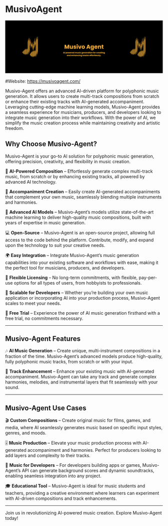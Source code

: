 # MusivoAgent

![Alt text](https://raw.githubusercontent.com/MusivoAgent/.github/refs/heads/main/profile/banner.webp)


#Website: https://musivoagent.com/

Musivo-Agent offers an advanced AI-driven platform for polyphonic music generation. It allows users to create multi-track compositions from scratch or enhance their existing tracks with AI-generated accompaniment. Leveraging cutting-edge machine learning models, Musivo-Agent provides a seamless experience for musicians, producers, and developers looking to integrate music generation into their workflows. With the power of AI, we simplify the music creation process while maintaining creativity and artistic freedom.

## Why Choose Musivo-Agent?

Musivo-Agent is your go-to AI solution for polyphonic music generation, offering precision, creativity, and flexibility in music creation.

🎼 **AI-Powered Composition** – Effortlessly generate complex multi-track music, from scratch or by enhancing existing tracks, all powered by advanced AI technology.

🎵 **Accompaniment Creation** – Easily create AI-generated accompaniments that complement your own music, seamlessly blending multiple instruments and harmonies.

🧠 **Advanced AI Models** – Musivo-Agent’s models utilize state-of-the-art machine learning to deliver high-quality music compositions, built with years of expertise in music generation.

💻 **Open-Source** – Musivo-Agent is an open-source project, allowing full access to the code behind the platform. Contribute, modify, and expand upon the technology to suit your creative needs.

🌍 **Easy Integration** – Integrate Musivo-Agent’s music generation capabilities into your existing software and workflows with ease, making it the perfect tool for musicians, producers, and developers.

🔧 **Flexible Licensing** – No long-term commitments, with flexible, pay-per-use options for all types of users, from hobbyists to professionals.

🚀 **Scalable for Developers** – Whether you’re building your own music application or incorporating AI into your production process, Musivo-Agent scales to meet your needs.

🎁 **Free Trial** – Experience the power of AI music generation firsthand with a free trial, no commitments necessary.

---

## Musivo-Agent Features

🎶 **AI Music Generation** – Create unique, multi-instrument compositions in a fraction of the time. Musivo-Agent’s advanced models produce high-quality, fully polyphonic music tracks, from scratch or with your input.

🎼 **Track Enhancement** – Enhance your existing music with AI-generated accompaniment. Musivo-Agent can take any track and generate complex harmonies, melodies, and instrumental layers that fit seamlessly with your sound.

---

## Musivo-Agent Use Cases

🎬 **Custom Compositions** – Create original music for films, games, and media, where AI seamlessly generates music based on specific input styles, genres, and moods.

🎚️ **Music Production** – Elevate your music production process with AI-generated accompaniment and harmonies. Perfect for producers looking to add layers and complexity to their tracks.

📱 **Music for Developers** – For developers building apps or games, Musivo-Agent’s API can generate background scores and dynamic soundtracks, enabling seamless integration into any project.

🎓 **Educational Tool** – Musivo-Agent is ideal for music students and teachers, providing a creative environment where learners can experiment with AI-driven compositions and track enhancements.

---

Join us in revolutionizing AI-powered music creation. Explore Musivo-Agent today!
